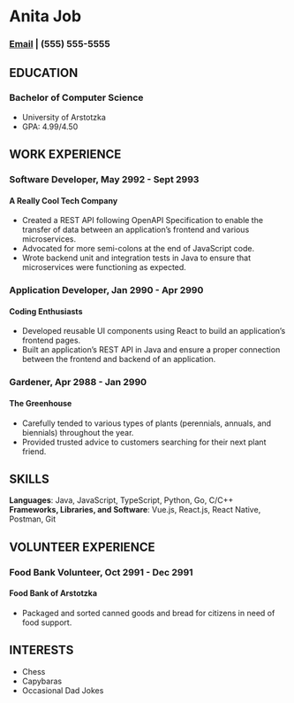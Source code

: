 # Anita Job
### [Email](mailto:not_a_real_email@cc.gmail.com) | (555) 555-5555

## EDUCATION
### Bachelor of Computer Science
- University of Arstotzka
- GPA: 4.99/4.50

## WORK EXPERIENCE
### Software Developer, May 2992 - Sept 2993
#### A Really Cool Tech Company
- Created a REST API following OpenAPI Specification to enable the transfer of data between an application’s frontend and various microservices.
- Advocated for more semi-colons at the end of JavaScript code.
- Wrote backend unit and integration tests in Java to ensure that microservices were functioning as expected.

### Application Developer, Jan 2990 - Apr 2990
#### Coding Enthusiasts
- Developed reusable UI components using React to build an application’s frontend pages.
- Built an application’s REST API in Java and ensure a proper connection between the frontend and backend of an application.

### Gardener, Apr 2988 - Jan 2990
#### The Greenhouse                  		       
- Carefully tended to various types of plants (perennials, annuals, and biennials) throughout the year.
- Provided trusted advice to customers searching for their next plant friend.

## SKILLS
**Languages**: Java, JavaScript, TypeScript, Python, Go, C/C++  
**Frameworks, Libraries, and Software**: Vue.js, React.js, React Native, Postman, Git

## VOLUNTEER EXPERIENCE
### Food Bank Volunteer, Oct 2991 - Dec 2991
#### Food Bank of Arstotzka
- Packaged and sorted canned goods and bread for citizens in need of food support.

## INTERESTS
- Chess
- Capybaras
- Occasional Dad Jokes
